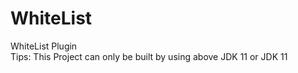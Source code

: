 # WhiteList
WhiteList Plugin  
Tips: This Project can only be built by using above JDK 11 or JDK 11  
